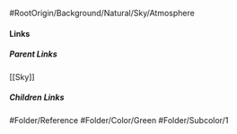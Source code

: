 #RootOrigin/Background/Natural/Sky/Atmosphere
#### Links
##### Parent Links
[[Sky]]
##### Children Links
#Folder/Reference
#Folder/Color/Green
#Folder/Subcolor/1

